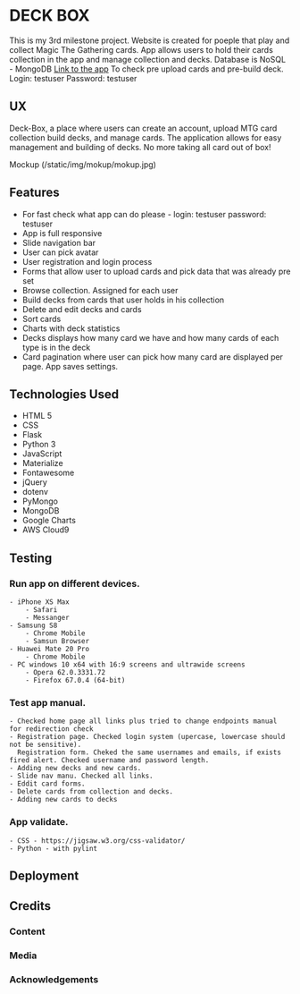 # DECK BOX

This is my 3rd milestone project. Website is created for poeple that play and collect
Magic The Gathering cards. App allows users to hold their cards collection in the app and
manage collection and decks.
Database is NoSQL - MongoDB
[Link to the app](http://deck-box.herokuapp.com/)
To check pre upload cards and pre-build deck.
Login: testuser
Password: testuser

## UX

Deck-Box, a place where users can create an account, upload MTG card collection build decks, 
and manage cards. The application allows for easy management 
and building of decks. No more taking all card out of box!

Mockup
(/static/img/mokup/mokup.jpg)


## Features

- For fast check what app can do please - login: testuser password: testuser
- App is full responsive
- Slide navigation bar
- User can pick avatar
- User registration and login process
- Forms that allow user to upload cards and pick data that was already pre set 
- Browse collection. Assigned for each user
- Build decks from cards that user holds in his collection
- Delete and edit decks and cards
- Sort cards
- Charts with deck statistics
- Decks displays how many card we have and how many cards of each type is in the deck
- Card pagination where user can pick how many card are displayed per page. App saves settings.

## Technologies Used

- HTML 5
- CSS
- Flask
- Python 3
- JavaScript
- Materialize
- Fontawesome
- jQuery
- dotenv
- PyMongo
- MongoDB
- Google Charts
- AWS Cloud9

## Testing

### Run app on different devices.
    - iPhone XS Max
        - Safari
        - Messanger
    - Samsung S8
        - Chrome Mobile
        - Samsun Browser
    - Huawei Mate 20 Pro
        - Chrome Mobile
    - PC windows 10 x64 with 16:9 screens and ultrawide screens
        - Opera 62.0.3331.72
        - Firefox 67.0.4 (64-bit)
### Test app manual. 
    - Checked home page all links plus tried to change endpoints manual for redirection check
    - Registration page. Checked login system (upercase, lowercase should not be sensitive). 
      Registration form. Cheked the same usernames and emails, if exists fired alert. Checked username and password length. 
    - Adding new decks and new cards.
    - Slide nav manu. Checked all links.
    - Eddit card forms. 
    - Delete cards from collection and decks.
    - Adding new cards to decks
### App validate.
    - CSS - https://jigsaw.w3.org/css-validator/
    - Python - with pylint

## Deployment





## Credits

### Content



### Media



### Acknowledgements

